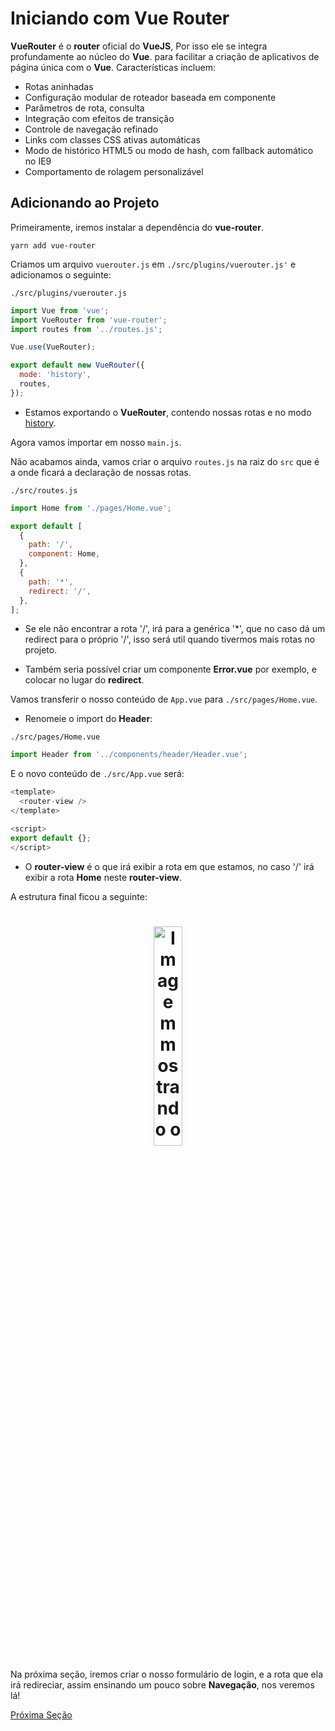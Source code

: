 # Iniciando com Vue Router

**VueRouter** é o **router** oficial do **VueJS**, Por isso ele se integra profundamente ao núcleo do **Vue**. para facilitar a criação de aplicativos de página única com o **Vue**. Características incluem:

* Rotas aninhadas
* Configuração modular de roteador baseada em componente
* Parâmetros de rota, consulta
* Integração com efeitos de transição
* Controle de navegação refinado
* Links com classes CSS ativas automáticas
* Modo de histórico HTML5 ou modo de hash, com fallback automático no IE9
* Comportamento de rolagem personalizável

## Adicionando ao Projeto

Primeiramente, iremos instalar a dependência do **vue-router**.

`yarn add vue-router`

Criamos um arquivo `vuerouter.js` em `./src/plugins/vuerouter.js'` e adicionamos o seguinte:

`./src/plugins/vuerouter.js`

```js
import Vue from 'vue';
import VueRouter from 'vue-router';
import routes from '../routes.js';

Vue.use(VueRouter);

export default new VueRouter({
  mode: 'history',
  routes,
});
```

* Estamos exportando o **VueRouter**, contendo nossas rotas e no modo [history](https://router.vuejs.org/guide/essentials/history-mode.html#example-server-configurations).

Agora vamos importar em nosso `main.js`.

Não acabamos ainda, vamos criar o arquivo `routes.js` na raiz do `src` que é a onde ficará a declaração de nossas rotas.

`./src/routes.js`

```js
import Home from './pages/Home.vue';

export default [
  {
    path: '/',
    component: Home,
  },
  {
    path: '*',
    redirect: '/',
  },
];
```

* Se ele não encontrar a rota '/', irá para a genérica '*', que no caso dá um redirect para o próprio '/', isso será util quando tivermos mais rotas no projeto.

* Também seria possível criar um componente **Error.vue** por exemplo, e colocar no lugar do **redirect**.

Vamos transferir o nosso conteúdo de `App.vue` para `./src/pages/Home.vue`.

* Renomeie o import do **Header**:

`./src/pages/Home.vue`

```js
import Header from '../components/header/Header.vue';
```

E o novo conteúdo de `./src/App.vue` será:

```js
<template>
  <router-view />
</template>

<script>
export default {};
</script>
```

* O **router-view** é o que irá exibir a rota em que estamos, no caso '/' irá exibir a rota **Home** neste **router-view**.

A estrutura final ficou a seguinte:

<h1 align="center">
  <img src="../../../assets/Vue Router/Iniciando com Vue Router/router-structure.png" alt="Imagem mostrando o resultado da estrutura" width="30%">
</h1>

Na próxima seção, iremos criar o nosso formulário de login, e a rota que ela irá redireciar, assim ensinando um pouco sobre **Navegação**, nos veremos lá!

[Próxima Seção](./2-Navegação.md)